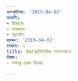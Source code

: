 ```yaml
---
अन्त्यदिनम्: '2019-04-02'
पात्राणि:
- विश्वासः
- नागरत्ना
- सुप्रत्ययः
प्रारम्भः: '2019-04-02'
रस्यता: ५
title: विद्यागृहजिगमिषा नागरत्नायाः
विषयः:
- नयन्तृ-भृत्य-विवादः

---
```

